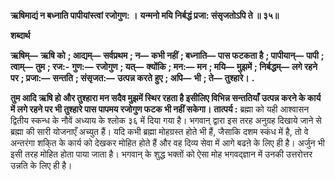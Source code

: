 **ऋषिमाद्यं न बध्नाति पापीयांस्त्वां रजोगुण: ।** **यन्मनो मयि निर्बद्धं प्रजा: संसृजतोऽपि ते ॥ ३५॥** 

**शब्दार्थ** 

**ऋषिम्—** **ऋषि को** **; आद्यम्—** **सर्वप्रथम** **; न—** **कभी नहीं** **; बध्नाति—** **पास फटकता है** **; पापीयान्—** **पापी** **; त्वाम्—** **तुम** **; रज:-** **गुण:—** **रजोगुण** **; यत्—** **क्योंकि** **; मन:—** **मन** **; मयि—** **मुझमें** **; निर्बद्धम्—** **लगे रहने पर** **; प्रजा:—** **सन्तति** **; संसृजत:—** **उत्पन्न करते** **हुए** **; अपि—** **भी** **; ते—** **तुश्हारे।** **.** 

**तुम आदि ऋषि हो और तुश्हारा मन सदैव मुझमें स्थिर रहता है इसीलिए विभिन्न सन्ततियाँ** **उत्पन्न करने के कार्य में लगे रहने पर भी तुश्हारे पास पापमय रजोगुण फटक भी नहीं सकेगा।** **तात्पर्य :** ब्रह्मा को यही आश्वासन द्वितीय स्कन्ध के नौवें अध्याय के श्लोक ३६ में दिया गया है। भगवान् द्वारा इस तरह अनुग्रह दिखाये जाने से ब्रह्मा की सारी योजनाएँ अच्युत हैं। यदि कभी ब्रह्मा मोहग्रस्त होते भी हैं, जैसाकि दशम स्कंध में है, तो वे अन्तरंगा शकि्त के कार्य को देखकर मोहित होते हैं और वह दिव्य सेवा में आगे बढऩे के लिए ही है। अर्जुन भी इसी तरह मोहित होता पाया जाता है। भगवान् के शुद्ध भक्तों को ऐसा मोह भगवद्ज्ञान में उनकी उत्तरोत्तर उन्नति के लिए ही है।  